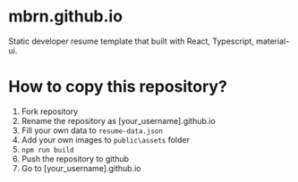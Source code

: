 # mbrn.github.io

Static developer resume template that built with React, Typescript, material-ui.

# How to copy this repository?

1. Fork repository
2. Rename the repository as [your_username].github.io
3. Fill your own data to `resume-data.json`
4. Add your own images to `public\assets` folder
5. `npm run build`
6. Push the repository to github
7. Go to [your_username].github.io
